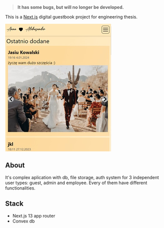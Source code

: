 > **It has some bugs, but will no longer be developed.**

This is a [Next.js](https://nextjs.org/) digital guestbook project for engineering thesis.

![Alt text](images/1.jpg)

## About

It's complex aplication with db, file storage, auth system for 3 independent user types: guest, admin and employee. Every of them have different functionalities.



## Stack

- Next.js 13 app router
- Convex db
